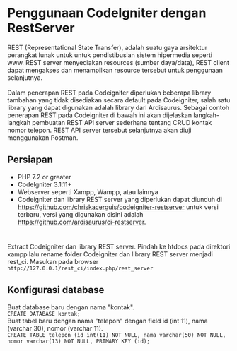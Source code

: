 # **Penggunaan CodeIgniter dengan RestServer**
REST (Representational State Transfer), adalah suatu gaya arsitektur perangkat lunak untuk untuk pendistibusian sistem hipermedia seperti www. REST server menyediakan resources (sumber daya/data), REST client dapat mengakses dan menampilkan resource tersebut untuk penggunaan selanjutnya.
<br><br> Dalam penerapan REST pada Codeigniter diperlukan beberapa library tambahan yang tidak disediakan secara default pada Codeigniter, salah satu library yang dapat digunakan adalah library dari Ardisaurus. Sebagai contoh penerapan REST pada Codeigniter di bawah ini akan dijelaskan langkah-langkah pembuatan REST API server sederhana tentang CRUD kontak nomor telepon. REST API server tersebut selanjutnya akan diuji menggunakan Postman.
## Persiapan
* PHP 7.2 or greater
* CodeIgniter 3.1.11+
* Webserver seperti Xampp, Wampp, atau lainnya
* Codeigniter dan library REST server yang diperlukan dapat diunduh di https://github.com/chriskacerguis/codeigniter-restserver untuk versi terbaru, versi yang digunakan disini adalah https://github.com/ardisaurus/ci-restserver.
#  
Extract Codeigniter dan library REST server. Pindah ke htdocs pada direktori xampp lalu rename folder Codeigniter dan library REST server menjadi rest_ci. Masukan pada browser 
<br>`http://127.0.0.1/rest_ci/index.php/rest_server`
## Konfigurasi database
Buat database baru dengan nama "kontak".
<br>`CREATE DATABASE kontak;`
<br>Buat tabel baru dengan nama "telepon" dengan field id (int 11), nama (varchar 30), nomor (varchar 11).
<br>`CREATE TABLE telepon (id int(11) NOT NULL, nama varchar(50) NOT NULL, nomor varchar(13) NOT NULL, PRIMARY KEY (id);`
